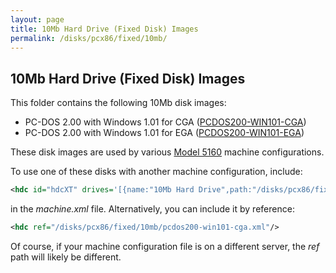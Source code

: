 ```yaml
---
layout: page
title: 10Mb Hard Drive (Fixed Disk) Images
permalink: /disks/pcx86/fixed/10mb/
---
```


10Mb Hard Drive (Fixed Disk) Images
---

This folder contains the following 10Mb disk images:
 
* PC-DOS 2.00 with Windows 1.01 for CGA ([PCDOS200-WIN101-CGA](pcdos200-win101-cga.xml))
* PC-DOS 2.00 with Windows 1.01 for EGA ([PCDOS200-WIN101-EGA](pcdos200-win101-ega.xml))

These disk images are used by various [Model 5160](/devices/pcx86/machine/5160/) machine configurations.

To use one of these disks with another machine configuration, include:

```xml
<hdc id="hdcXT" drives='[{name:"10Mb Hard Drive",path:"/disks/pcx86/fixed/10mb/PCDOS200-WIN101-CGA.json",type:3}]'/>
```

in the *machine.xml* file.  Alternatively, you can include it by reference:

```xml
<hdc ref="/disks/pcx86/fixed/10mb/pcdos200-win101-cga.xml"/>
```

Of course, if your machine configuration file is on a different server, the *ref* path will likely be different.
